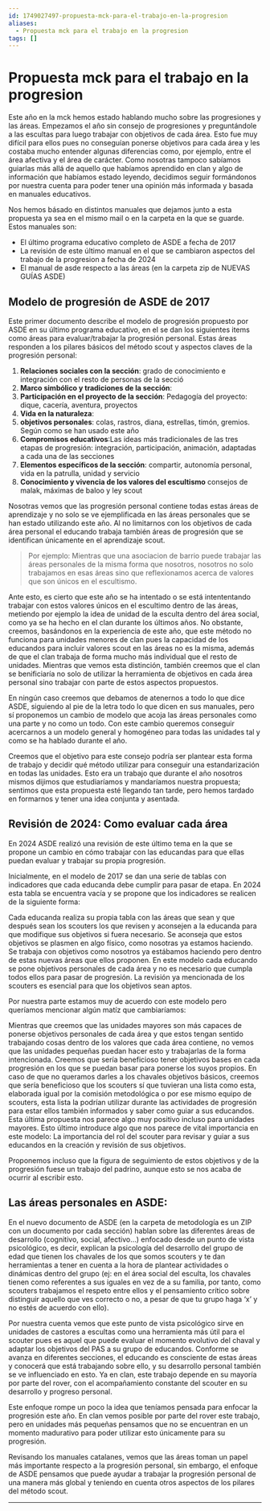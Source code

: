 ```yaml
---
id: 1749027497-propuesta-mck-para-el-trabajo-en-la-progresion
aliases:
  - Propuesta mck para el trabajo en la progresion
tags: []
---
```


# Propuesta mck para el trabajo en la progresion

Este año en la mck hemos estado hablando mucho sobre las progresiones y las áreas. Empezamos el año sin consejo de progresiones y preguntándole a las escultas para luego trabajar con objetivos de cada área. Esto fue muy difícil para ellos pues no conseguían ponerse objetivos para cada área y les costaba mucho entender algunas diferencias como, por ejemplo, entre el área afectiva y el área de carácter. Como nosotras tampoco sabíamos guiarlas más allá de aquello que habíamos aprendido en clan y algo de información que habíamos estado leyendo, decidimos seguir formándonos por nuestra cuenta para poder tener una opinión más informada y basada en manuales educativos. 

Nos hemos básado en distintos manuales que dejamos junto a esta propuesta ya sea en el mismo mail o en la carpeta en la que se guarde. Estos manuales son: 

- El último programa educativo completo de ASDE a fecha de 2017 
- La revisión de este último manual en el que se cambiaron aspectos del trabajo de la progresion a fecha de 2024
- El manual de asde respecto a las áreas (en la carpeta zip de NUEVAS GUÍAS ASDE) 

## Modelo de progresión de ASDE de 2017

Este primer documento describe el modelo de progresión propuesto por ASDE en su último programa educativo, en el se dan los siguientes items como áreas para evaluar/trabajar la progresión personal. Estas áreas responden a los pilares básicos del método scout y aspectos claves de la progresión personal:

1. **Relaciones sociales con la sección**: grado de conocimiento e integración con el resto de personas de la secció
2. **Marco simbólico y tradiciones de la sección**: 
3. **Participación en el proyecto de la sección**: Pedagogía del proyecto: dique, cacería, aventura, proyectos
4. **Vida en la naturaleza**: 
5. **objetivos personales**: colas, rastros, diana, estrellas, timón, gremios. Según como se han usado este año
6. **Compromisos educativos**:Las ideas más tradicionales de las tres etapas de progresión: integración, participación, animación, adaptadas a cada una de las secciones
7. **Elementos específicos de la sección**: compartir, autonomía personal, vida en la patrulla, unidad y servicio
8. **Conocimiento y vivencia de los valores del escultismo** consejos de malak, máximas de baloo y ley scout

Nosotras vemos que las progresión personal contiene todas estas áreas de aprendizaje y no solo se ve ejemplificada en las áreas personales que se han estado utilizando este año. Al no limitarnos con los objetivos de cada área personal el educando trabaja también áreas de progresión que se identifican únicamente en el aprendizaje scout. 

> Por ejemplo: 
> Mientras que una asociacion de barrio puede trabajar las áreas personales de la misma forma que nosotros, nosotros no solo trabajamos en esas áreas sino que reflexionamos acerca de valores que son únicos en el escultismo.

Ante esto, es cierto que este año se ha intentado o se está intententando trabajar con estos valores únicos en el escultimo dentro de las áreas, metiendo por ejemplo la idea de unidad de la esculta dentro del área social, como ya se ha hecho en el clan durante los últimos años.
No obstante, creemos, basándonos en la experiencia de este año, que este método no funciona para unidades menores de clan pues la capacidad de los educandos para incluir valores scout en las áreas no es la misma, además de que el clan trabaja de forma mucho más individual que el resto de unidades. Mientras que vemos esta distinción, también creemos que el clan se benificiaría no solo de utilizar la herramienta de objetivos en cada área personal sino trabajar con parte de estos aspectos propuestos. 

En ningún caso creemos que debamos de atenernos a todo lo que dice ASDE, siguiendo al pie de la letra todo lo que dicen en sus manuales, pero sí proponemos un cambio de modelo que acoja  las áreas personales como una parte y no como un todo. Con este cambio queremos conseguir acercarnos a un modelo general y homogéneo para todas las unidades tal y como se ha hablado durante el año.

Creemos que el objetivo para este consejo podría ser plantear esta forma de trabajo y decidir qué método utilizar para conseguir una estandarización en todas las unidades. Esto era un trabajo que durante el año nosotros mismos dijimos que estudiaríamos y mandaríamos nuestra propuesta; sentimos que esta propuesta esté llegando tan tarde, pero hemos tardado en formarnos y tener una idea conjunta y asentada. 

## Revisión de 2024: Como evaluar cada área

En 2024 ASDE realizó una revisión de este último tema en la que se propone un cambio en cómo trabajar con las educandas para que ellas puedan evaluar y trabajar su propia progresión. 

Inicialmente, en el modelo de 2017 se dan una serie de tablas con indicadores que cada educanda debe cumplir para pasar de etapa. En 2024 esta tabla se encuentra vacía y se propone que los indicadores se realicen de la siguiente forma: 

Cada educanda realiza su propia tabla con las áreas que sean y que después sean los scouters los que revisen y aconsejen a la educanda para que modifique sus objetivos si fuera necesario. Se aconseja que estos objetivos se plasmen en algo físico, como nosotras ya estamos haciendo. Se trabaja con objetivos como nosotros ya estábamos haciendo pero dentro de estas nuevas áreas que ellos proponen. 
En este modelo cada educando se pone objetivos personales de cada área y no es necesario que cumpla todos ellos para pasar de progresión. La revisión ya mencionada de los scouters es esencial para que los objetivos sean aptos. 


Por nuestra parte estamos muy de acuerdo con este modelo pero queríamos mencionar algún matíz que cambiaríamos: 

Mientras que creemos que las unidades mayores son más capaces de ponerse objetivos personales de cada área y que estos tengan sentido trabajando cosas dentro de los valores que cada área contiene, no vemos que las unidades pequeñas puedan hacer esto y trabajarlas de la forma intencionada. Creemos que sería beneficioso tener objetivos bases en cada progresión en los que se puedan basar para ponerse los suyos propios. En caso de que no queramos darles a los chavales objetivos básicos, creemos que sería beneficioso que los scouters sí que tuvieran una lista como esta, elaborada igual por la comisión metodológica o por ese mismo equipo de scouters, esta lista la podrían utilizar durante las actividades de progresión para estar ellos también informados y saber como guiar a sus educandos. Esta última propuesta nos parece algo muy positivo incluso para unidades mayores. 
Esto último introduce algo que nos parece de vital importancia en este modelo: La importancia del rol del scouter para revisar y guiar a sus educandos en la creación y revisión de sus objetivos.

Proponemos incluso que la figura de seguimiento de estos objetivos y de la progresión fuese un trabajo del padrino, aunque esto se nos acaba de ocurrir al escribir esto. 

## Las áreas personales en ASDE: 

En el nuevo documento de ASDE (en la carpeta de metodología es un ZIP con un documento por cada sección) hablan sobre las diferentes áreas de desarrollo (cognitivo, social, afectivo…) enfocado desde un punto de vista psicológico, es decir, explican la psicología del desarrollo del grupo de edad que tienen los chavales de los que somos scouters y te dan herramientas a tener en cuenta a la hora de plantear actividades o dinámicas dentro del grupo (ej: en el área social del esculta, los chavales tienen como referentes a sus iguales en vez de a su familia, por tanto, como scouters trabajamos el respeto entre ellos y el pensamiento crítico sobre distinguir aquello que ves correcto o no, a pesar de que tu grupo haga ‘x’ y no estés de acuerdo con ello).

Por nuestra cuenta vemos que este punto de vista psicológico sirve en unidades de castores a escultas como una herramienta más útil para el scouter pues es aquel que puede evaluar el momento evolutivo del chaval y adaptar los objetivos del PAS a su grupo de educandos. 
Conforme se avanza en diferentes secciones, el educando es consciente de estas áreas y conocerá que está trabajando sobre ello, y su desarrollo personal también se ve influenciado en esto. Ya en clan, este trabajo depende en su mayoría por parte del rover, con el acompañamiento constante del scouter en su desarrollo y progreso personal. 

Este enfoque rompe un poco la idea que teníamos pensada para enfocar la progresión este año. En clan vemos posible por parte del rover este trabajo, pero en unidades más pequeñas pensamos que no se encuentran en un momento madurativo para poder utilizar esto únicamente para su progresión. 

Revisando los manuales catalanes, vemos que las áreas toman un papel más importante respecto a la progresión personal, sin embargo, el enfoque de ASDE pensamos que puede ayudar a trabajar la progresión personal de una manera más global y teniendo en cuenta otros aspectos de los pilares del método scout.

*** 
